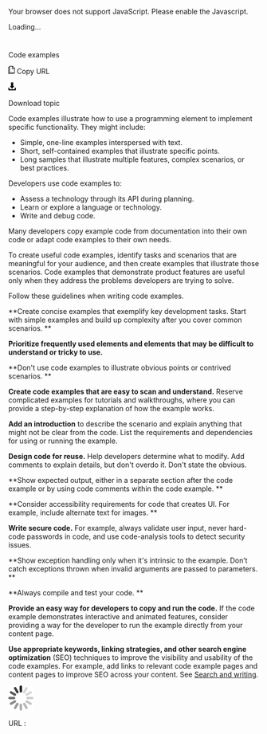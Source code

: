 ﻿Your browser does not support JavaScript. Please enable the Javascript.

Loading...

# 

Code examples

![Copy URL](media/code-examples/Copy.png)
Copy URL

![Download](media/code-examples/Download.png)

Download topic

Code examples illustrate how to use a programming element to implement specific functionality. They might include:

  - Simple, one-line examples interspersed with text.
  - Short, self-contained examples that illustrate specific points.
  - Long samples that illustrate multiple features, complex scenarios, or best practices. 

Developers use code examples to: 

  - Assess a technology through its API during planning.
  - Learn or explore a language or technology.
  - Write and debug code.

Many developers copy example code from documentation into their own code or adapt code examples to their own needs. 

To
create useful code examples, identify tasks and scenarios that are
meaningful for your audience, and then create
examples that illustrate those scenarios. Code examples that
demonstrate product features are useful only when they
address the problems developers are trying to solve.

Follow these guidelines when writing code examples.

**Create concise examples that exemplify key development tasks. Start with simple examples and build up complexity after you cover common scenarios.
**

**Prioritize frequently used elements and elements that may be difficult to understand or tricky to use.**

**Don't use code examples to illustrate obvious points or contrived scenarios.
**

**Create code examples that are easy to scan and understand.** Reserve
complicated examples for tutorials and walkthroughs, where you
can provide a step-by-step explanation of how the
example works.

**Add an introduction** to
describe the scenario and explain anything that might not be clear
from the code. List the requirements and dependencies for
using or running the example.

**Design code for reuse.** 
Help developers determine what to modify. Add comments to explain
details, but don't overdo it. Don't state the obvious.

**Show expected output, either in a separate section after the code example or by using code comments within the code example.
**

**Consider accessibility requirements for code that creates UI. For example, include alternate text for images.
**

**Write secure code.** 
For example, always validate user input, never hard-code passwords
in code, and use code-analysis tools to detect
security issues.

**Show exception handling only when it's intrinsic to the example. Don’t catch exceptions thrown when invalid arguments are passed to parameters.
**

**Always compile and test your code.
**

**Provide an easy way for developers to copy and run the code.** If
the code example demonstrates interactive and animated
features, consider providing a way for the developer to
run the example directly from your content page.

**Use appropriate keywords, linking strategies, and other search engine optimization** (SEO)
techniques to improve the visibility and usability of the code
examples. For example, add links to relevant code example pages and
content pages to improve SEO across your content. See [Search and writing](https://worldready.cloudapp.net/Styleguide/Read?id=2700&topicid=36379).

![In progress](media/code-examples/activity-large.gif)

URL :
